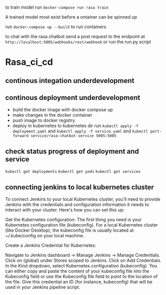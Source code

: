 to train model run `docker-compose run rasa train`

A trained model most exist before a ontainer can be spinned up

run `docker-compose up --build` to run containers

to chat with the rasa chatbot send a post request to the endpoint at `http://localhost:5005/webhooks/rest/webhook` or run the run.py script

# Rasa_ci_cd

## continous integation underdevelopment


## continous deployment underdevelopment
- build the docker image with docker compose up
- make changes in the docker container
- push image to docker registry 
- deploy in kubernetes to kubernetes dir run `kubectl apply -f deployment.yaml` and `kubectl apply -f service.yaml` and `kubectl port-forward service/rasa-chatbot-service 5005:5005`

## check status progress of deployment and service
`kubectl get deployments`
`kubectl get pods`
`kubectl get services`


## connecting jenkins to local kubernetes cluster
To connect Jenkins to your local Kubernetes cluster, you'll need to provide Jenkins with the credentials and configuration information it needs to interact with your cluster. Here's how you can set this up:

Get the Kubernetes configuration: The first thing you need is your Kubernetes configuration file (kubeconfig). For a local Kubernetes cluster (like Docker Desktop), the kubeconfig file is usually located at ~/.kube/config on your local machine.

Create a Jenkins Credential for Kubernetes:

Navigate to Jenkins dashboard -> Manage Jenkins -> Manage Credentials.
Click on (global) under Stores scoped to Jenkins.
Click on Add Credentials.
In the Kind dropdown, select Kubernetes configuration (kubeconfig).
You can either copy and paste the content of your kubeconfig file into the Kubeconfig field or use the Kubeconfig file field to point to the location of the file.
Give this credential an ID (for instance, kubeconfig) that will be used in your Jenkins pipeline script.